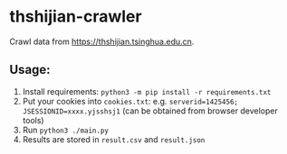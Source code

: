 # thshijian-crawler

Crawl data from <https://thshijian.tsinghua.edu.cn>.

## Usage:

1. Install requirements: `python3 -m pip install -r requirements.txt`
2. Put your cookies into `cookies.txt`: e.g. `serverid=1425456; JSESSIONID=xxxx.yjsshsj1` (can be obtained from browser developer tools)
3. Run `python3 ./main.py`
4. Results are stored in `result.csv` and `result.json`
